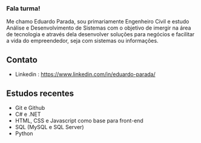 ### Fala turma! 


Me chamo Eduardo Parada, sou primariamente Engenheiro Civil e estudo Análise e Desenvolvimento de Sistemas com o objetivo de imergir na área de tecnologia e através dela desenvolver soluções para negócios e facilitar a vida do empreendedor, seja com sistemas ou informações.

## Contato
- Linkedin : https://www.linkedin.com/in/eduardo-parada/

## Estudos recentes

- Git e Github
- C# e .NET
- HTML, CSS e Javascript como base para front-end
- SQL (MySQL e SQL Server)
- Python
